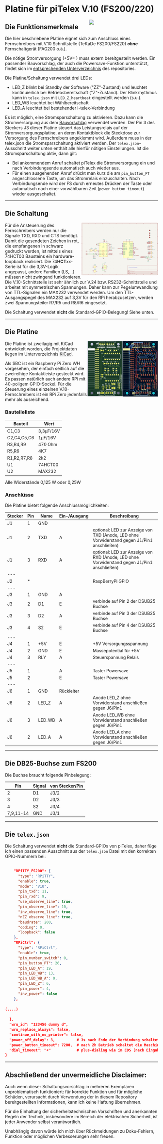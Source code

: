 # Platine für piTelex V.10 (FS200/220)


<img src="img/V10-3.1-bestückt-1.jpg" width="45%" align=right>

## Die Funktionsmerkmale
Die hier beschriebene Platine eignet sich zum Anschluss eines Fernschreibers mit V.10 Schnittstelle (TeKaDe FS200/FS220) ***ohne*** Fernschaltgerät (FAG200 o.ä.). 

Die nötige Stromversorgung (+5V= ) muss extern bereitgestellt werden. Ein passender Bauvorschlag, der auch die Powersave-Funktion unterstützt, findet sich im [entsprechenden Unterverzeichnis](https://github.com/rwobrecht/piTelex-contrib/blob/main/V10/V.10-3-Stromversorgung-mit-Powersave) des repositories.

Die Platine/Schaltung verwendet drei LEDs:
* LED_Z blinkt bei Standby der Software ("ZZ"-Zustand) und leuchtet kontinuierlich bei Betriebsbereitschaft ("Z"-Zustand). Der Blinkrhythmus kann in `telex.json` mit `LED_Z_heartbeat` eingestellt werden (s.u.).
* LED_WB leuchtet bei Wählbereitschaft
* LED_A leuchtet bei bestehender i-telex-Verbindung

Es ist möglich, eine Stromsparschaltung zu aktivieren. Dazu kann die Stromversorgung aus dem [Bauvorschlag](https://github.com/rwobrecht/piTelex-contrib/blob/main/V10/V10-3-Stromversorgung-mit-Powersave) verwendet werden. Der Pin 3 des Steckers J3 dieser Platine steuert das Leistungsrelais auf der Stromversorgungsplatine, an deren Kontaktblock die Steckdose zur Versorgung des Fernschreibers angeklemmt wird. Außerdem muss in der telex.json die Stromsparschaltung aktiviert werden. Der `telex.json`-Ausschnitt weiter unten enthält alle hierfür nötigen Einstellungen. Ist die Stromsparschaltung aktiv, dann gilt:

* Bei ankommendem Anruf schaltet piTelex die Stromversorgung ein und nach Verbindungsende automatisch auch wieder aus.
* Für einen ausgehenden Anruf drückt man kurz die am `pin_button_PT` angeschlossene Taste, um das Stromrelais einzuschalten. Nach Verbindungsende wird der FS durch erneutes Drücken der Taste oder automatisch nach einer vorwählbaren Zeit (`power_button_timeout`) wieder ausgeschaltet.

---

## Die Schaltung

<img src="img/piTelex-V10-3.2.sch.png" width="50%" align=right>

Für die Ansteuerung des Fernschreibers werden nur die Signale TXD, RXD und CTS benötigt. Damit die gesendeten Zeichen in rot, die empfangenen in schwarz gedruckt werden, ist mittels eines 74HCT00 Bausteins ein hardware-loopback realisiert. Die 74**HCT**xx-Serie ist für die 3,3V-Logik angepasst, andere Familien (LS,...) müssen nicht zwingend funktionieren. Die V.10-Schnittstelle ist sehr ähnlich zur V.24 bzw. RS232-Schnittstelle und arbeitet mit symmetrischen Spannungen. Daher kann zur Pegelumwandlung von TTL-Signalen ein MAX232 verwendet werden.
Um den TTL-Ausgangspegel des MAX232 auf 3,3V für den RPi herabzusetzen, werden zwei Spannungsteiler R7/R5 und R8/R6 eingesetzt.

Die Schaltung verwendet **nicht** die Standard-GPIO-Belegung!  Siehe unten.


---
## Die Platine
<img src="img/V10-3.2-front.png" width="23%" align=right><img src="img/V10-3.2-silk.png" width="23%" align=right>


Die Platine ist zweilagig mit KiCad entwickelt worden, die Projektdaten liegen im Unterverzeichnis [KiCad](KiCad).

Als SBC ist ein Raspberry Pi Zero WH vorgesehen, der einfach seitlich auf die zweireihige Kontaktleiste gesteckt wird. Es passen natürlich auch andere RPi mit 40-poligem GPIO-Sockel.
Für die Steuerung eines einzelnen V.10-Fernschreibers ist ein  RPi Zero jedenfalls mehr als ausreichend.



### Bauteileliste

| Bauteil     | Wert      |
| ----------- | --------- |
| C1,C3       | 3,3µF/16V |
| C2,C4,C5,C6 | 1µF/16V   |
| R3,R4,R9    | 470 Ohm   |
| R5,R6       | 4K7       |
| R1,R2,R7,R8 | 2k2       |
| U1          | 74HCT00   |
| U2          | MAX232    |

Alle Widerstände 0,125 W oder 0,25W



### Anschlüsse

Die Platine bietet folgende Anschlussmöglichkeiten:

|Stecker|Pin|Name|Ein-/Ausgang|Beschreibung|
|-------|---|----|------------|---------------------------|
|J1     |1  |GND |            ||
|J1     |2  |TXD |A           | optional: LED zur Anzeige von TXD (Anode, LED ohne Vorwiderstand gegen J1/Pin1 anschließen) |
|J1     |3  |RXD |A           | optional: LED zur Anzeige von RXD (Anode, LED ohne Vorwiderstand gegen J1/Pin1 anschließen) |
|---|||||
|J2     |*  |    |            | RaspBerryPi GPIO|
|---|||||
|J3     |1  |GND |A           ||
|J3     |2  |D1  |E           |verbinde auf Pin 2 der DSUB25 Buchse|
|J3     |3  |D2  |A           |verbinde auf Pin 3 der DSUB25 Buchse|
|J3     |4  |S2  |E           |verbinde auf Pin 4 der DSUB25 Buchse|
|---|||||
|J4     |1  |+5V |E           |+5V Versorgungsspannung    |
|J4     |2  |GND |E           | Massepotential für +5V |
|J4     |3  |RLY |A           | Steuerspannung Relais|
|---|||||
|J5     |1  |    |A           |Taster Powersave|
|J5     |2  |    |E           |Taster Powersave|
|---|||||
|J6     |1  |GND| Rückleiter ||
|J6     |2  | LED_Z|A        | Anode LED_Z ohne Vorwiderstand anschließen gegen J6/Pin1|
|J6     |3  | LED_WB|A       | Anode LED_WB ohne Vorwiderstand anschließen gegen J6/Pin1|
|J6     |2  | LED_A|A        | Anode LED_A ohne Vorwiderstand anschließen gegen J6/Pin1|

---

## Die DB25-Buchse zum FS200
Die Buchse braucht folgende Pinbelegung:

|Pin|Signal|von Stecker/Pin|
|-|-|-|
|2|D1|J3/2|
|3|D2|J3/3|
|4|S2|J3/4|
|7,9,11-14|GND|J3/1|

---

## Die `telex.json`

Die Schaltung verwendet **nicht** die Standard-GPIOs von piTelex, daher füge ich einen passenden Ausschnitt aus der `telex.json` Datei mit den korrekten GPIO-Nummern bei:

```JSON

    "RPiTTY_FS200": {
      "type": "RPiTTY",
      "enable": true,
      "mode": "V10",
      "pin_txd": 11,
      "pin_rxd": 9,
      "use_observe_line": true,
      "pin_observe_line": 10,
      "inv_observe_line": true,
      "nZZ_observe_line": true,
      "baudrate": 200,
      "coding": 0,
      "loopback": false
    },
    "RPiCtrl": {
      "type": "RPiCtrl",
      "enable": true,
      "pin_number_switch": 0,
      "pin_button_PT": 26,
      "pin_LED_A": 19,
      "pin_LED_WB": 13,
      "pin_LED_WB_A": 0,
      "pin_LED_Z": 6,
      "pin_power": 4,
      "inv_power": false
    },
    
(....)  
  
  },
  "wru_id": "123456 dummy d",
  "wru_replace_always": false,
  "continue_with_no_printer": false,
  "power_off_delay": 3,          # 3s nach Ende der Verbindung schaltet die Maschine ab
  "power_button_timeout": 7200,  # nach 2h Betrieb schaltet die Maschine immer ab
  "dial_timeout": "+"            # plus-dialing wie im EDS (nach Eingabe der Ziffern muss  "+" eingegeben werden zum Starten der Wahl )
}

```
---

## Abschließend der unvermeidliche Disclaimer:
Auch wenn dieser Schaltungsvorschlag in mehreren Exemplaren unproblematisch funktioniert: für korrekte Funktion und für mögliche Schäden, verursacht durch Verwendung der in diesem Repository bereitgestellten Informationen, kann ich keine Haftung übernehmen. 

Für die Einhaltung der sicherheitstechnischen Vorschriften und anerkannten Regeln der Technik, insbesondere im Bereich der elektrischen Sicherheit, ist jeder Anwender selbst verantwortlich.

Unabhängig davon würde ich mich über Rückmeldungen zu Doku-Fehlern, Funktion oder möglichen Verbesserungen sehr freuen.
